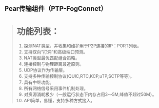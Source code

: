 ##                        Pear传输组件（PTP-FogConnet）
> # 功能列表：
>1.  探测NAT类型，并收集和维护用于P2P连接的IP：PORT列表。
>2.  支持双向“打洞”和高级端口预测。
>3.  NAT类型最优匹配组合策略。
>4.  连接控制与物理距离最近原则。
>5.  UDP协议作为传输层。
>6.  支持多种传输控制协议(QUIC,RTC,KCP,uTP,SCTP等等)。
>7.  具有中继功能。
>8.  所有网络信号采用事件机制处理。
>9.  对资源消耗极少（一般运行状态下内存占用3～5M,峰值不超过50M）。
>10. API简单，易懂，支持多种方式接入。
